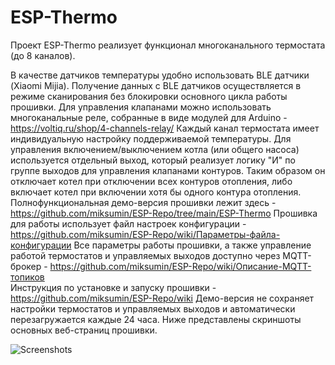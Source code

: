 
# ESP-Thermo

Проект ESP-Thermo реализует функционал многоканального термостата (до 8 каналов).

В качестве датчиков температуры удобно использовать BLE датчики (Xiaomi Mijia). 
Получение данных с BLE датчиков осуществляется в режиме сканирования без блокировки основного цикла работы прошивки. 
Для управления клапанами можно использовать многоканальные реле, собранные в виде модулей для Arduino - https://voltiq.ru/shop/4-channels-relay/ 
Каждый канал термостата имеет индивидуальную настройку поддерживаемой температуры. Для управления включением/выключением котла (или общего насоса) 
используется отдельный выход, который реализует логику "И" по группе выходов для управления клапанами контуров. 
Таким образом он отключает котел при отключении всех контуров отопления, либо включает котел при включении хотя бы одного контура отопления.
Полнофункциональная демо-версия прошивки лежит здесь - https://github.com/miksumin/ESP-Repo/tree/main/ESP-Thermo
Прошивка для работы использует файл настроек конфигурации - https://github.com/miksumin/ESP-Repo/wiki/Параметры-файла-конфигурации 
Все параметры работы прошивки, а также управление работой термостатов и управляемых выходов доступно через MQTT-брокер - https://github.com/miksumin/ESP-Repo/wiki/Описание-MQTT-топиков  
Инструкция по установке и запуску прошивки - https://github.com/miksumin/ESP-Repo/wiki 
Демо-версия не сохраняет настройки термостатов и управляемых выходов и автоматически перезагружается каждые 24 часа. 
Ниже представлены скриншоты основных веб-страниц прошивки.

![Screenshots](https://user-images.githubusercontent.com/63466871/163713363-86ab227c-85dd-4365-9b48-1dea85d5384b.JPG)
